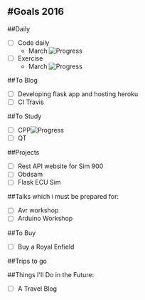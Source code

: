 #Goals 2016
----

##Daily

- [ ] Code daily
	- March ![Progress](http://progressed.io/bar/0?title=progress)
- [ ] Exercise
	- March ![Progress](http://progressed.io/bar/0?title=progress)

##To Blog

- [ ] Developing flask app and hosting heroku
- [ ] CI Travis

##To Study

- [ ] CPP![Progress](http://progressed.io/bar/28?title=progress)
- [ ] QT

##Projects

- [ ] Rest API website for Sim 900
- [ ] Obdsam
- [ ] Flask ECU Sim

##Talks which i must be prepared for:

- [ ] Avr workshop
- [ ] Arduino Workshop

##To Buy

- [ ] Buy a Royal Enfield

##Trips to go

##Things I'll Do in the Future:

- [ ] A Travel Blog
